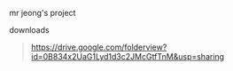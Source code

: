 mr jeong's project


downloads

> https://drive.google.com/folderview?id=0B834x2UaG1Lyd1d3c2JMcGtfTnM&usp=sharing

